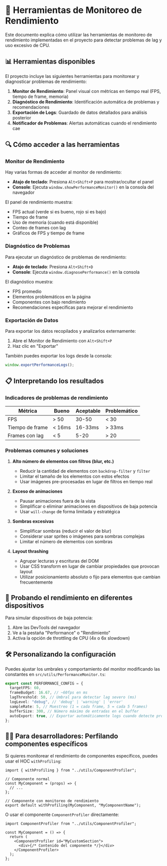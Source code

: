 # 🚀 Herramientas de Monitoreo de Rendimiento

Este documento explica cómo utilizar las herramientas de monitoreo de rendimiento implementadas en el proyecto para detectar problemas de lag y uso excesivo de CPU.

## 📊 Herramientas disponibles

El proyecto incluye las siguientes herramientas para monitorear y diagnosticar problemas de rendimiento:

1. **Monitor de Rendimiento**: Panel visual con métricas en tiempo real (FPS, tiempo de frame, memoria)
2. **Diagnóstico de Rendimiento**: Identificación automática de problemas y recomendaciones
3. **Exportación de Logs**: Guardado de datos detallados para análisis posterior
4. **Notificador de Problemas**: Alertas automáticas cuando el rendimiento cae

## 🔍 Cómo acceder a las herramientas

### Monitor de Rendimiento

Hay varias formas de acceder al monitor de rendimiento:

- **Atajo de teclado**: Presiona `Alt+Shift+P` para mostrar/ocultar el panel
- **Console**: Ejecuta `window.showPerformanceMonitor()` en la consola del navegador

El panel de rendimiento muestra:

- FPS actual (verde si es bueno, rojo si es bajo)
- Tiempo de frame
- Uso de memoria (cuando está disponible)
- Conteo de frames con lag
- Gráficos de FPS y tiempo de frame

### Diagnóstico de Problemas

Para ejecutar un diagnóstico de problemas de rendimiento:

- **Atajo de teclado**: Presiona `Alt+Shift+D`
- **Console**: Ejecuta `window.diagnosePerformance()` en la consola

El diagnóstico muestra:

- FPS promedio
- Elementos problemáticos en la página
- Componentes con bajo rendimiento
- Recomendaciones específicas para mejorar el rendimiento

### Exportación de Datos

Para exportar los datos recopilados y analizarlos externamente:

1. Abre el Monitor de Rendimiento con `Alt+Shift+P`
2. Haz clic en "Exportar"

También puedes exportar los logs desde la consola:

```js
window.exportPerformanceLogs();
```

## 📋 Interpretando los resultados

### Indicadores de problemas de rendimiento

| Métrica         | Bueno  | Aceptable | Problemático |
| --------------- | ------ | --------- | ------------ |
| FPS             | > 50   | 30-50     | < 30         |
| Tiempo de frame | < 16ms | 16-33ms   | > 33ms       |
| Frames con lag  | < 5    | 5-20      | > 20         |

### Problemas comunes y soluciones

1. **Alto número de elementos con filtros (blur, etc.)**

   - Reducir la cantidad de elementos con `backdrop-filter` y `filter`
   - Limitar el tamaño de los elementos con estos efectos
   - Usar imágenes pre-procesadas en lugar de filtros en tiempo real

2. **Exceso de animaciones**

   - Pausar animaciones fuera de la vista
   - Simplificar o eliminar animaciones en dispositivos de baja potencia
   - Usar `will-change` de forma limitada y estratégica

3. **Sombras excesivas**

   - Simplificar sombras (reducir el valor de blur)
   - Considerar usar sprites o imágenes para sombras complejas
   - Limitar el número de elementos con sombras

4. **Layout thrashing**
   - Agrupar lecturas y escrituras del DOM
   - Usar CSS transform en lugar de cambiar propiedades que provocan layout
   - Utilizar posicionamiento absoluto o fijo para elementos que cambian frecuentemente

## 🧪 Probando el rendimiento en diferentes dispositivos

Para simular dispositivos de baja potencia:

1. Abre las DevTools del navegador
2. Ve a la pestaña "Performance" o "Rendimiento"
3. Activa la opción de throttling de CPU (4x o 6x slowdown)

## 🛠️ Personalizando la configuración

Puedes ajustar los umbrales y comportamiento del monitor modificando las constantes en `src/utils/PerformanceMonitor.ts`:

```typescript
export const PERFORMANCE_CONFIG = {
  targetFPS: 60,
  frameBudget: 16.67, // ~60fps en ms
  lagThreshold: 50, // Umbral para detectar lag severo (ms)
  logLevel: "debug", // 'debug' | 'warning' | 'error'
  sampleRate: 5, // Muestreo (1 = cada frame, 5 = cada 5 frames)
  bufferSize: 300, // Número máximo de entradas en el buffer
  autoExport: true, // Exportar automáticamente logs cuando detecte problemas
};
```

## 👨‍💻 Para desarrolladores: Perfilando componentes específicos

Si quieres monitorear el rendimiento de componentes específicos, puedes usar el HOC `withProfiling`:

```tsx
import { withProfiling } from "../utils/ComponentProfiler";

// Componente normal
const MyComponent = (props) => {
  // ...
};

// Componente con monitoreo de rendimiento
export default withProfiling(MyComponent, "MyComponentName");
```

O usar el componente `ComponentProfiler` directamente:

```tsx
import ComponentProfiler from "../utils/ComponentProfiler";

const MyComponent = () => {
  return (
    <ComponentProfiler id="MyCustomSection">
      <div>{/* Contenido del componente */}</div>
    </ComponentProfiler>
  );
};
```

